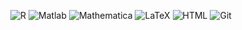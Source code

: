 <div align="center">
 
 ![R](https://img.shields.io/badge/R-3a6f92?logo=R&logoColor=white)
 ![Matlab](https://img.shields.io/badge/Matlab-3a6f92?logo=Matlab&logoColor=white)
 ![Mathematica](https://img.shields.io/badge/Mathematica-3a6f92?logo=Mathematicab&logoColor=white)
 ![LaTeX](https://img.shields.io/badge/LaTeX-3a6f92?logo=LaTeX&logoColor=white)
 ![HTML](https://img.shields.io/badge/HTML-3a6f92?logo=HTML&logoColor=white)
 ![Git](https://img.shields.io/badge/Git-3a6f92?logo=Git&logoColor=white) 
</div>
